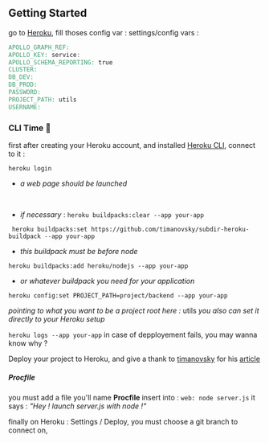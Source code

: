 ## Getting Started

go to [Heroku](https://dashboard.heroku.com/apps), fill thoses config var :
settings/config vars :

```v
APOLLO_GRAPH_REF:
APOLLO_KEY: service:
APOLLO_SCHEMA_REPORTING: true
CLUSTER:
DB_DEV:
DB_PROD:
PASSWORD:
PROJECT_PATH: utils
USERNAME:
```

### CLI Time 🥳

first after creating your Heroku account, and installed [Heroku CLI](https://devcenter.heroku.com/articles/heroku-cli), connect to it :

`heroku login`

- _a web page should be launched_

  <br />

- _if necessary_ :
  `heroku buildpacks:clear --app your-app`

` heroku buildpacks:set https://github.com/timanovsky/subdir-heroku-buildpack --app your-app`

- _this buildpack must be before node_

`heroku buildpacks:add heroku/nodejs --app your-app`

- _or whatever buildpack you need for your application_

`heroku config:set PROJECT_PATH=project/backend --app your-app`

_pointing to what you want to be a project root here :_ utils
_you also can set it directly to your Heroku setup_

`heroku logs --app your-app`
in case of depployement fails, you may wanna know why ?

Deploy your project to Heroku, and give a thank to [timanovsky](https://github.com/timanovsky) for his [article](https://medium.com/@timanovsky/heroku-buildpack-to-support-deployment-from-subdirectory-e743c2c838dd)

##### Procfile

you must add a file you'll name **Procfile** insert into : `web: node server.js`
it says : _"Hey ! launch server.js with node !"_

finally on Heroku : Settings / Deploy, you must choose a git branch to connect on,
